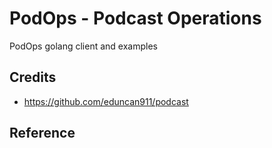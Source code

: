 # PodOps - Podcast Operations

PodOps golang client and examples


## Credits

* https://github.com/eduncan911/podcast

## Reference
